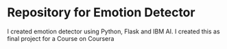 # Repository for Emotion Detector
I created emotion detector using Python, Flask and IBM AI. I created this as final project for a Course on Coursera
